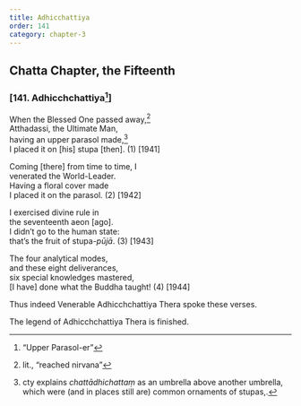 ```yaml
---
title: Adhicchattiya
order: 141
category: chapter-3
---
```


## Chatta Chapter, the Fifteenth

### \[141. Adhi<span class="diacritics" data-state="on">c</span><span class="no-diacritics" data-state="off">ch</span>chattiya[^1]\]

When the Blessed One passed away,[^2]  
Atthadassi, the Ultimate Man,  
having an upper parasol made,[^3]  
I placed it on \[his\] stupa \[then\]. (1) \[1941\]

Coming \[there\] from time to time, I  
venerated the World-Leader.  
Having a floral cover made  
I placed it on the parasol. (2) \[1942\]

I exercised divine rule in  
the seventeenth aeon \[ago\].  
I didn’t go to the human state:  
that’s the fruit of stupa-*pūjā*. (3) \[1943\]

The four analytical modes,  
and these eight deliverances,  
six special knowledges mastered,  
\[I have\] done what the Buddha taught! (4) \[1944\]

Thus indeed Venerable Adhi<span class="diacritics" data-state="on">c</span><span class="no-diacritics" data-state="off">ch</span>chattiya Thera spoke these verses.

The legend of Adhi<span class="diacritics" data-state="on">c</span><span class="no-diacritics" data-state="off">ch</span>chattiya Thera is finished.

[^1]: “Upper Parasol-er”

[^2]: lit., “reached nirvana”

[^3]: cty explains *chattādhichattaṃ* as an umbrella above another umbrella, which were (and in places still are) common ornaments of stupas,.
